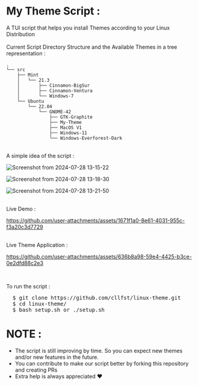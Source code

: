 # My Theme Script :
A TUI script that helps you install Themes according to your Linux Distribution
<br><br>
Current Script Directory Structure and the Available Themes in a tree representation :
```
.
└── src
    ├── Mint
    │   └── 21.3
    │       ├── Cinnamon-BigSur
    │       ├── Cinnamon-Ventura
    │       └── Windows-7
    └── Ubuntu
        └── 22.04
            └── GNOME-42
                ├── GTK-Graphite
                ├── My-Theme
                ├── MacOS V1
                ├── Windows-11
                └── Windows-Everforest-Dark

```
<br>
A simple idea of the script :
<br>

![Screenshot from 2024-07-28 13-15-22](https://github.com/user-attachments/assets/b4c02fbc-c5a5-4c27-8702-db5212f078eb)

![Screenshot from 2024-07-28 13-18-30](https://github.com/user-attachments/assets/b9b6d34f-23f5-4570-b186-c84f5ab71066)

![Screenshot from 2024-07-28 13-21-50](https://github.com/user-attachments/assets/f860e26c-6e22-47f8-b6e4-a9fba699bc04)

<br>
Live Demo :

https://github.com/user-attachments/assets/1671f1a0-8e61-4031-955c-f3a20c3d7729

<br>
Live Theme Application :


https://github.com/user-attachments/assets/636b8a98-59e4-4425-b3ce-0e2dfd88c2e3




<br>

To run the script : 
<pre>
  $ git clone https://github.com/cllfst/linux-theme.git
  $ cd linux-theme/
  $ bash setup.sh or ./setup.sh
</pre>

# NOTE :
*   The script is still improving by time. So you can expect new themes and/or new features in the future.
*   You can contribute to make our script better by forking this repository and creating PRs
*   Extra help is always appreciated ❤️

